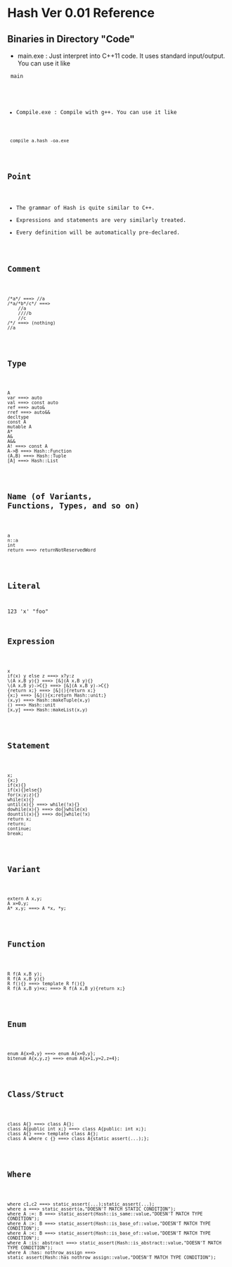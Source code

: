 # Hash Ver 0.01 Reference

## Binaries in Directory "Code"

* main.exe : Just interpret into C++11 code. It uses standard input/output. You can use it like

<pre><code> main <a.hash </code></pre>

* Compile.exe : Compile with g++. You can use it like

<pre><code> compile a.hash -oa.exe </code></pre>

## Point

* The grammar of Hash is quite similar to C++.
* Expressions and statements are very similarly treated.
* Every definition will be automatically pre-declared.

## Comment

<pre><code>
/*a*/ ===> //a
/*a/*b*/c*/ ===>
	//a
	////b
	//c
/*/ ===> (nothing)
//a
</code></pre>

## Type

<pre><code>
A
var ===> auto
val ===> const auto
ref ===> auto&
rref ===> auto&&
decltype
const A
mutable A
A*
A&
A&&
A! ===> const A
A->B ===> Hash::Function<A,B>
(A,B) ===> Hash::Tuple<A,B>
[A] ===> Hash::List<A>
</pre></code>

## Name (of Variants, Functions, Types, and so on)

<pre><code>
a
n::a
int
return ===> returnNotReservedWord
</pre></code>

## Literal
123
'x'
"foo"

## Expression

<pre><code>
x
if(x) y else z ===> x?y:z
\(A x,B y){} ===> [&](A x,B y){}
\(A x,B y)->C{} ===> [&](A x,B y)->C{}
{return x;} ===> [&](){return x;}
{x;} ===> [&](){x;return Hash::unit;}
(x,y) ===> Hash::makeTuple(x,y)
() ===> Hash::unit
[x,y] ===> Hash::makeList(x,y)
</pre></code>

## Statement

<pre><code>
x;
{x;}
if(x){}
if(x){}else{}
for(x;y;z){}
while(x){}
until(x){} ===> while(!x){}
dowhile(x){} ===> do{}while(x)
dountil(x){} ===> do{}while(!x)
return x;
return;
continue;
break;
</pre></code>

## Variant

<pre><code>
extern A x,y;
A x=0,y;
A* x,y; ===> A *x, *y;
</pre></code>

## Function

<pre><code>
R f(A x,B y);
R f(A x,B y){}
R f<T,int x>(){} ===> template<typename T,int x> R f(){}
R f(A x,B y)=x; ===> R f(A x,B y){return x;}
</pre></code>

## Enum

<pre><code>
enum A{x=0,y} ===> enum A{x=0,y};
bitenum A{x,y,z} ===> enum A{x=1,y=2,z=4};
</pre></code>

## Class/Struct

<pre><code>
class A{} ===> class A{};
class A{public int x;} ===> class A{public: int x;};
class A<T,int x>{} ===> template<typename T,int x> class A{};
class A where c {} ===> class A{static_assert(...);};
</pre></code>

## Where

<pre><code>
where c1,c2 ===> static_assert(...);static_assert(...);
where a ===> static_assert(a,"DOESN'T MATCH STATIC CONDITION");
where A :=: B ===> static_assert(Hash::is_same<A,B>::value,"DOESN'T MATCH TYPE CONDITION");
where A :>: B ===> static_assert(Hash::is_base_of<A,B>::value,"DOESN'T MATCH TYPE CONDITION");
where A :<: B ===> static_assert(Hash::is_base_of<B,A>::value,"DOESN'T MATCH TYPE CONDITION");
where A :is: abstract ===> static_assert(Hash::is_abstract<A>::value,"DOESN'T MATCH TYPE CONDITION");
where A :has: nothrow_assign ===> static_assert(Hash::has_nothrow_assign<A>::value,"DOESN'T MATCH TYPE CONDITION");
</pre></code>
